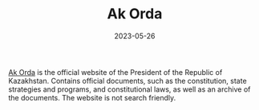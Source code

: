 ﻿---
title: "Ak Orda"
linkTitle: "Ak Orda"
contributor: ["Aizada Arystanbek"]
created: 2022-07-27
countries: ["Kazakhstan"]
category: ["Government"]
tags: ["government", "policy", "documents"]
date_start: []
date_end: []
data_type: ["archive", "policy"] 
language: ["Russian", "Kazakh", "English"]
date: 2023-05-26
description: 
  Ak Orda is the official website of the President of the Republic of Kazakhstan. Contains official documents, such as the constitution, state strategies and programs, and constitutional laws, as well as an archive of the documents.
---

[Ak Orda](https://www.akorda.kz/) is the official website of the President of the Republic of Kazakhstan. Contains official documents, such as the constitution, state strategies and programs, and constitutional laws, as well as an archive of the documents. The website is not search friendly. 
